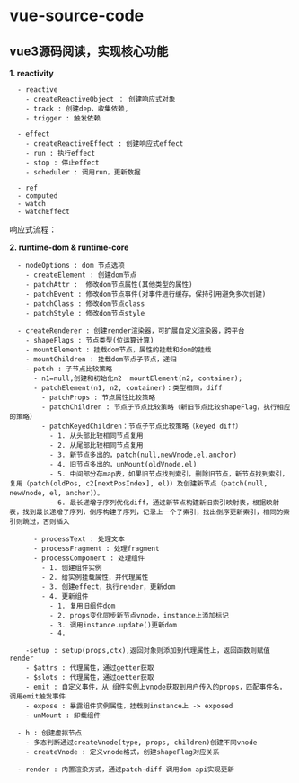 # vue-source-code


## vue3源码阅读，实现核心功能


 **1. reactivity**  

      - reactive
        - createReactiveObject ： 创建响应式对象
        - track : 创建dep，收集依赖,
        - trigger : 触发依赖

      - effect
        - createReactiveEffect : 创建响应式effect
        - run : 执行effect
        - stop : 停止effect
        - scheduler : 调用run，更新数据

      - ref
      - computed
      - watch
      - watchEffect

 响应式流程：

 **2. runtime-dom & runtime-core**  

      - nodeOptions : dom 节点选项
        - createElement : 创建dom节点
        - patchAttr :  修改dom节点属性(其他类型的属性)
        - patchEvent : 修改dom节点事件(对事件进行缓存，保持引用避免多次创建)
        - patchClass : 修改dom节点class
        - patchStyle : 修改dom节点style

      - createRenderer : 创建render渲染器，可扩展自定义渲染器，跨平台
        - shapeFlags : 节点类型(位运算计算)
        - mountElement : 挂载dom节点，属性的挂载和dom的挂载
        - mountChildren : 挂载dom节点子节点，递归
        - patch : 子节点比较策略
          - n1=null,创建和初始化n2  mountElement(n2, container);
          - patchElement(n1, n2, container)：类型相同，diff
            - patchProps : 节点属性比较策略
            - patchChildren : 节点子节点比较策略（新旧节点比较shapeFlag，执行相应的策略）
            - patchKeyedChildren：节点子节点比较策略（keyed diff）
              - 1. 从头部比较相同节点复用
              - 2. 从尾部比较相同节点复用
              - 3. 新节点多出的，patch(null,newVnode,el,anchor)
              - 4. 旧节点多出的，unMount(oldVnode.el)
              - 5. 中间部分存map表，如果旧节点找到索引，删除旧节点，新节点找到索引，复用（patch(oldPos, c2[nextPosIndex], el)）及创建新节点（patch(null, newVnode, el, anchor)）。
              - 6. 最长递增子序列优化diff，通过新节点构建新旧索引映射表，根据映射表，找到最长递增子序列，倒序构建子序列，记录上一个子索引，找出倒序更新索引，相同的索引则跳过，否则插入

          - processText : 处理文本
          - processFragment : 处理fragment
          - processComponent : 处理组件
            - 1. 创建组件实例
            - 2. 给实例挂载属性，并代理属性
            - 3. 创建effect，执行render，更新dom
            - 4. 更新组件
              - 1. 复用旧组件dom
              - 2. props变化同步新节点vnode，instance上添加标记
              - 3. 调用instance.update()更新dom
              - 4. 

        -setup : setup(props,ctx),返回对象则添加到代理属性上，返回函数则赋值 render
        - $attrs : 代理属性，通过getter获取
        - $slots : 代理属性，通过getter获取
        - emit : 自定义事件，从 组件实例上vnode获取到用户传入的props，匹配事件名，调用emit触发事件
        - expose : 暴露组件实例属性，挂载到instance上 -> exposed
        - unMount : 卸载组件
        
      - h : 创建虚拟节点
        - 多态判断通过createVnode(type, props, children)创建不同vnode
        - createVnode : 定义vnode格式，创建shapeFlag对应关系
        
      - render : 内置渲染方式，通过patch-diff 调用dom api实现更新
    